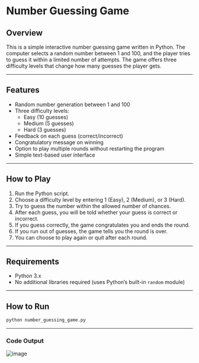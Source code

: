 # Number Guessing Game

## Overview  
This is a simple interactive number guessing game written in Python. The computer selects a random number between 1 and 100, and the player tries to guess it within a limited number of attempts. The game offers three difficulty levels that change how many guesses the player gets.

---

## Features  
- Random number generation between 1 and 100  
- Three difficulty levels:  
  - Easy (10 guesses)  
  - Medium (5 guesses)  
  - Hard (3 guesses)  
- Feedback on each guess (correct/incorrect)  
- Congratulatory message on winning  
- Option to play multiple rounds without restarting the program  
- Simple text-based user interface

---

## How to Play  
1. Run the Python script.  
2. Choose a difficulty level by entering 1 (Easy), 2 (Medium), or 3 (Hard).  
3. Try to guess the number within the allowed number of chances.  
4. After each guess, you will be told whether your guess is correct or incorrect.  
5. If you guess correctly, the game congratulates you and ends the round.  
6. If you run out of guesses, the game tells you the round is over.  
7. You can choose to play again or quit after each round.

---

## Requirements  
- Python 3.x  
- No additional libraries required (uses Python’s built-in `random` module)

---

## How to Run  
```bash
python number_guessing_game.py
```

---
### Code Output
![image](https://github.com/user-attachments/assets/863ec61a-f9b0-492e-ae5a-e80f22cc4d83)
